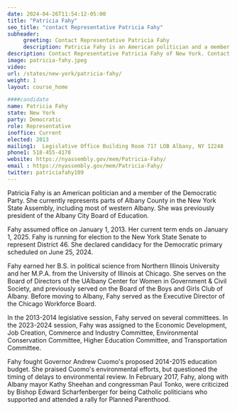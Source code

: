 ```yaml
---
date: 2024-04-26T11:54:12-05:00
title: "Patricia Fahy"
seo_title: "contact Representative Patricia Fahy"
subheader:
     greeting: Contact Representative Patricia Fahy
     description: Patricia Fahy is an American politician and a member of the Democratic Party. She currently represents parts of Albany County in the New York State Assembly, including most of western Albany. She was previously president of the Albany City Board of Education.
description: Contact Representative Patricia Fahy of New York. Contact information for Patricia Fahy includes email address, phone number, and mailing address.
image: patricia-fahy.jpeg
video:
url: /states/new-york/patricia-fahy/
weight: 1
layout: course_home

####candidate
name: Patricia Fahy
state: New York
party: Democratic
role: Representative
inoffice: Current
elected: 2013
mailing1:  Legislative Office Building Room 717 LOB Albany, NY 12248
phone1: 518-455-4178
website: https://nyassembly.gov/mem/Patricia-Fahy/
email : https://nyassembly.gov/mem/Patricia-Fahy/
twitter: patriciafahy109
---
```

Patricia Fahy is an American politician and a member of the Democratic Party. She currently represents parts of Albany County in the New York State Assembly, including most of western Albany. She was previously president of the Albany City Board of Education.

Fahy assumed office on January 1, 2013. Her current term ends on January 1, 2025. Fahy is running for election to the New York State Senate to represent District 46. She declared candidacy for the Democratic primary scheduled on June 25, 2024.

Fahy earned her B.S. in political science from Northern Illinois University and her M.P.A. from the University of Illinois at Chicago. She serves on the Board of Directors of the UAlbany Center for Women in Government & Civil Society, and previously served on the Board of the Boys and Girls Club of Albany. Before moving to Albany, Fahy served as the Executive Director of the Chicago Workforce Board.

In the 2013-2014 legislative session, Fahy served on several committees. In the 2023-2024 session, Fahy was assigned to the Economic Development, Job Creation, Commerce and Industry Committee, Environmental Conservation Committee, Higher Education Committee, and Transportation Committee.

Fahy fought Governor Andrew Cuomo's proposed 2014-2015 education budget. She praised Cuomo's environmental efforts, but questioned the timing of delays to environmental review. In February 2017, Fahy, along with Albany mayor Kathy Sheehan and congressman Paul Tonko, were criticized by Bishop Edward Scharfenberger for being Catholic politicians who supported and attended a rally for Planned Parenthood.
